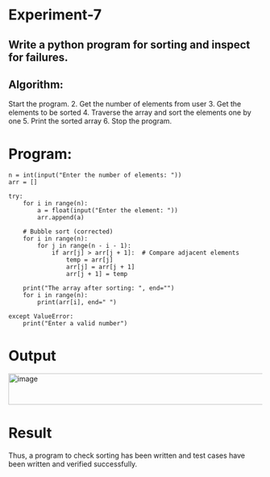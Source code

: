 # Experiment-7
## Write a python program for sorting and inspect for failures. 
## Algorithm:
Start the program.
2. Get the number of elements from user
3. Get the elements to be sorted
4. Traverse the array and sort the elements one by one
5. Print the sorted array
6. Stop the program. 
# Program:
```
n = int(input("Enter the number of elements: "))  
arr = []  

try:  
    for i in range(n):  
        a = float(input("Enter the element: "))  
        arr.append(a)  

    # Bubble sort (corrected)
    for i in range(n):  
        for j in range(n - i - 1):  
            if arr[j] > arr[j + 1]:  # Compare adjacent elements  
                temp = arr[j]  
                arr[j] = arr[j + 1]  
                arr[j + 1] = temp  

    print("The array after sorting: ", end="")  
    for i in range(n):  
        print(arr[i], end=" ")  

except ValueError:  
    print("Enter a valid number")
```
# Output
<img width="733" height="62" alt="image" src="https://github.com/user-attachments/assets/10833f07-b34f-4626-9b57-5f78d364d69e" />

# Result
Thus, a program to check sorting has been written and test cases have been written and verified successfully.
